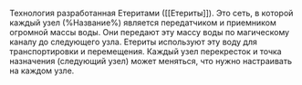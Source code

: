 Технология разработанная Етеритами ([[Етериты]]). Это сеть, в которой каждый узел (%Название%) является передатчиком и приемником огромной массы воды. Они передают эту массу воды по магическому каналу до следующего узла. Етериты используют эту воду для транспортировки и перемещения. Каждый узел перекресток и точка назначения (следующий узел) может меняться, что нужно настраивать на каждом узле.